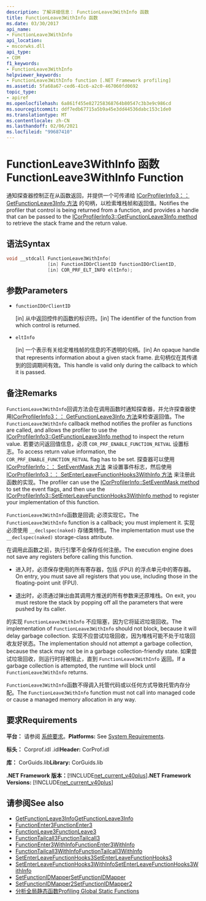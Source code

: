 ```yaml
---
description: 了解详细信息： FunctionLeave3WithInfo 函数
title: FunctionLeave3WithInfo 函数
ms.date: 03/30/2017
api_name:
- FunctionLeave3WithInfo
api_location:
- mscorwks.dll
api_type:
- COM
f1_keywords:
- FunctionLeave3WithInfo
helpviewer_keywords:
- FunctionLeave3WithInfo function [.NET Framework profiling]
ms.assetid: 5fa68a67-ced6-41c6-a2c0-467060fd0692
topic_type:
- apiref
ms.openlocfilehash: 6a861f455e827258368764b80547c3b3e9c986cd
ms.sourcegitcommit: ddf7edb67715a5b9a45e3dd44536dabc153c1de0
ms.translationtype: MT
ms.contentlocale: zh-CN
ms.lasthandoff: 02/06/2021
ms.locfileid: "99687410"
---
```

# <a name="functionleave3withinfo-function"></a><span data-ttu-id="6f864-103">FunctionLeave3WithInfo 函数</span><span class="sxs-lookup"><span data-stu-id="6f864-103">FunctionLeave3WithInfo Function</span></span>

<span data-ttu-id="6f864-104">通知探查器控制正在从函数返回，并提供一个可传递给 [ICorProfilerInfo3：： GetFunctionLeave3Info 方法](icorprofilerinfo3-getfunctionleave3info-method.md) 的句柄，以检索堆栈帧和返回值。</span><span class="sxs-lookup"><span data-stu-id="6f864-104">Notifies the profiler that control is being returned from a function, and provides a handle that can be passed to the [ICorProfilerInfo3::GetFunctionLeave3Info method](icorprofilerinfo3-getfunctionleave3info-method.md) to retrieve the stack frame and the return value.</span></span>  
  
## <a name="syntax"></a><span data-ttu-id="6f864-105">语法</span><span class="sxs-lookup"><span data-stu-id="6f864-105">Syntax</span></span>  
  
```cpp  
void __stdcall FunctionLeave3WithInfo(  
               [in] FunctionIDOrClientID functionIDOrClientID,  
               [in] COR_PRF_ELT_INFO eltInfo);  
```  
  
## <a name="parameters"></a><span data-ttu-id="6f864-106">参数</span><span class="sxs-lookup"><span data-stu-id="6f864-106">Parameters</span></span>

- `functionIDOrClientID`

  <span data-ttu-id="6f864-107">\[in] 从中返回控件的函数的标识符。</span><span class="sxs-lookup"><span data-stu-id="6f864-107">\[in] The identifier of the function from which control is returned.</span></span>

- `eltInfo`

  <span data-ttu-id="6f864-108">\[in] 一个表示有关给定堆栈帧的信息的不透明的句柄。</span><span class="sxs-lookup"><span data-stu-id="6f864-108">\[in] An opaque handle that represents information about a given stack frame.</span></span> <span data-ttu-id="6f864-109">此句柄仅在其传递到的回调期间有效。</span><span class="sxs-lookup"><span data-stu-id="6f864-109">This handle is valid only during the callback to which it is passed.</span></span>

## <a name="remarks"></a><span data-ttu-id="6f864-110">备注</span><span class="sxs-lookup"><span data-stu-id="6f864-110">Remarks</span></span>  

 <span data-ttu-id="6f864-111">`FunctionLeave3WithInfo`回调方法会在调用函数时通知探查器，并允许探查器使用[ICorProfilerInfo3：： GetFunctionLeave3Info 方法](icorprofilerinfo3-getfunctionleave3info-method.md)来检查返回值。</span><span class="sxs-lookup"><span data-stu-id="6f864-111">The `FunctionLeave3WithInfo` callback method notifies the profiler as functions are called, and allows the profiler to use the [ICorProfilerInfo3::GetFunctionLeave3Info method](icorprofilerinfo3-getfunctionleave3info-method.md) to inspect the return value.</span></span> <span data-ttu-id="6f864-112">若要访问返回值信息，必须 `COR_PRF_ENABLE_FUNCTION_RETVAL` 设置标志。</span><span class="sxs-lookup"><span data-stu-id="6f864-112">To access return value information, the `COR_PRF_ENABLE_FUNCTION_RETVAL` flag has to be set.</span></span> <span data-ttu-id="6f864-113">探查器可以使用 [ICorProfilerInfo：： SetEventMask 方法](icorprofilerinfo-seteventmask-method.md) 来设置事件标志，然后使用 [ICorProfilerInfo3：： SetEnterLeaveFunctionHooks3WithInfo 方法](icorprofilerinfo3-setenterleavefunctionhooks3withinfo-method.md) 来注册此函数的实现。</span><span class="sxs-lookup"><span data-stu-id="6f864-113">The profiler can use the [ICorProfilerInfo::SetEventMask method](icorprofilerinfo-seteventmask-method.md) to set the event flags, and then use the [ICorProfilerInfo3::SetEnterLeaveFunctionHooks3WithInfo method](icorprofilerinfo3-setenterleavefunctionhooks3withinfo-method.md) to register your implementation of this function.</span></span>  
  
 <span data-ttu-id="6f864-114">`FunctionLeave3WithInfo`函数是回调; 必须实现它。</span><span class="sxs-lookup"><span data-stu-id="6f864-114">The `FunctionLeave3WithInfo` function is a callback; you must implement it.</span></span> <span data-ttu-id="6f864-115">实现必须使用 `__declspec(naked)` 存储类特性。</span><span class="sxs-lookup"><span data-stu-id="6f864-115">The implementation must use the `__declspec(naked)` storage-class attribute.</span></span>  
  
 <span data-ttu-id="6f864-116">在调用此函数之前，执行引擎不会保存任何注册。</span><span class="sxs-lookup"><span data-stu-id="6f864-116">The execution engine does not save any registers before calling this function.</span></span>  
  
- <span data-ttu-id="6f864-117">进入时，必须保存使用的所有寄存器，包括 (FPU) 的浮点单元中的寄存器。</span><span class="sxs-lookup"><span data-stu-id="6f864-117">On entry, you must save all registers that you use, including those in the floating-point unit (FPU).</span></span>  
  
- <span data-ttu-id="6f864-118">退出时，必须通过弹出由其调用方推送的所有参数来还原堆栈。</span><span class="sxs-lookup"><span data-stu-id="6f864-118">On exit, you must restore the stack by popping off all the parameters that were pushed by its caller.</span></span>  
  
 <span data-ttu-id="6f864-119">的实现 `FunctionLeave3WithInfo` 不应阻塞，因为它将延迟垃圾回收。</span><span class="sxs-lookup"><span data-stu-id="6f864-119">The implementation of `FunctionLeave3WithInfo` should not block, because it will delay garbage collection.</span></span> <span data-ttu-id="6f864-120">实现不应尝试垃圾回收，因为堆栈可能不处于垃圾回收友好状态。</span><span class="sxs-lookup"><span data-stu-id="6f864-120">The implementation should not attempt a garbage collection, because the stack may not be in a garbage collection-friendly state.</span></span> <span data-ttu-id="6f864-121">如果尝试垃圾回收，则运行时将被阻止，直到 `FunctionLeave3WithInfo` 返回。</span><span class="sxs-lookup"><span data-stu-id="6f864-121">If a garbage collection is attempted, the runtime will block until `FunctionLeave3WithInfo` returns.</span></span>  
  
 <span data-ttu-id="6f864-122">`FunctionLeave3WithInfo`函数不得调入托管代码或以任何方式导致托管内存分配。</span><span class="sxs-lookup"><span data-stu-id="6f864-122">The `FunctionLeave3WithInfo` function must not call into managed code or cause a managed memory allocation in any way.</span></span>  
  
## <a name="requirements"></a><span data-ttu-id="6f864-123">要求</span><span class="sxs-lookup"><span data-stu-id="6f864-123">Requirements</span></span>  

 <span data-ttu-id="6f864-124">**平台：** 请参阅 [系统要求](../../get-started/system-requirements.md)。</span><span class="sxs-lookup"><span data-stu-id="6f864-124">**Platforms:** See [System Requirements](../../get-started/system-requirements.md).</span></span>  
  
 <span data-ttu-id="6f864-125">**标头：** Corprof.idl .idl</span><span class="sxs-lookup"><span data-stu-id="6f864-125">**Header:** CorProf.idl</span></span>  
  
 <span data-ttu-id="6f864-126">**库：** CorGuids.lib</span><span class="sxs-lookup"><span data-stu-id="6f864-126">**Library:** CorGuids.lib</span></span>  
  
 <span data-ttu-id="6f864-127">**.NET Framework 版本：**[!INCLUDE[net_current_v40plus](../../../../includes/net-current-v40plus-md.md)]</span><span class="sxs-lookup"><span data-stu-id="6f864-127">**.NET Framework Versions:** [!INCLUDE[net_current_v40plus](../../../../includes/net-current-v40plus-md.md)]</span></span>  
  
## <a name="see-also"></a><span data-ttu-id="6f864-128">请参阅</span><span class="sxs-lookup"><span data-stu-id="6f864-128">See also</span></span>

- [<span data-ttu-id="6f864-129">GetFunctionLeave3Info</span><span class="sxs-lookup"><span data-stu-id="6f864-129">GetFunctionLeave3Info</span></span>](icorprofilerinfo3-getfunctionleave3info-method.md)
- [<span data-ttu-id="6f864-130">FunctionEnter3</span><span class="sxs-lookup"><span data-stu-id="6f864-130">FunctionEnter3</span></span>](functionenter3-function.md)
- [<span data-ttu-id="6f864-131">FunctionLeave3</span><span class="sxs-lookup"><span data-stu-id="6f864-131">FunctionLeave3</span></span>](functionleave3-function.md)
- [<span data-ttu-id="6f864-132">FunctionTailcall3</span><span class="sxs-lookup"><span data-stu-id="6f864-132">FunctionTailcall3</span></span>](functiontailcall3-function.md)
- [<span data-ttu-id="6f864-133">FunctionEnter3WithInfo</span><span class="sxs-lookup"><span data-stu-id="6f864-133">FunctionEnter3WithInfo</span></span>](functionenter3withinfo-function.md)
- [<span data-ttu-id="6f864-134">FunctionTailcall3WithInfo</span><span class="sxs-lookup"><span data-stu-id="6f864-134">FunctionTailcall3WithInfo</span></span>](functiontailcall3withinfo-function.md)
- [<span data-ttu-id="6f864-135">SetEnterLeaveFunctionHooks3</span><span class="sxs-lookup"><span data-stu-id="6f864-135">SetEnterLeaveFunctionHooks3</span></span>](icorprofilerinfo3-setenterleavefunctionhooks3-method.md)
- [<span data-ttu-id="6f864-136">SetEnterLeaveFunctionHooks3WithInfo</span><span class="sxs-lookup"><span data-stu-id="6f864-136">SetEnterLeaveFunctionHooks3WithInfo</span></span>](icorprofilerinfo3-setenterleavefunctionhooks3withinfo-method.md)
- [<span data-ttu-id="6f864-137">SetFunctionIDMapper</span><span class="sxs-lookup"><span data-stu-id="6f864-137">SetFunctionIDMapper</span></span>](icorprofilerinfo-setfunctionidmapper-method.md)
- [<span data-ttu-id="6f864-138">SetFunctionIDMapper2</span><span class="sxs-lookup"><span data-stu-id="6f864-138">SetFunctionIDMapper2</span></span>](icorprofilerinfo3-setfunctionidmapper2-method.md)
- [<span data-ttu-id="6f864-139">分析全局静态函数</span><span class="sxs-lookup"><span data-stu-id="6f864-139">Profiling Global Static Functions</span></span>](profiling-global-static-functions.md)
